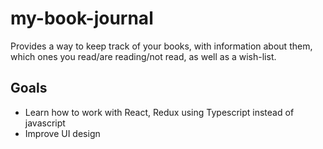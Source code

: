 # my-book-journal

Provides a way to keep track of your books, with information about them, which ones you read/are reading/not read, as well as a wish-list.

## Goals

* Learn how to work with React, Redux using Typescript instead of javascript
* Improve UI design
